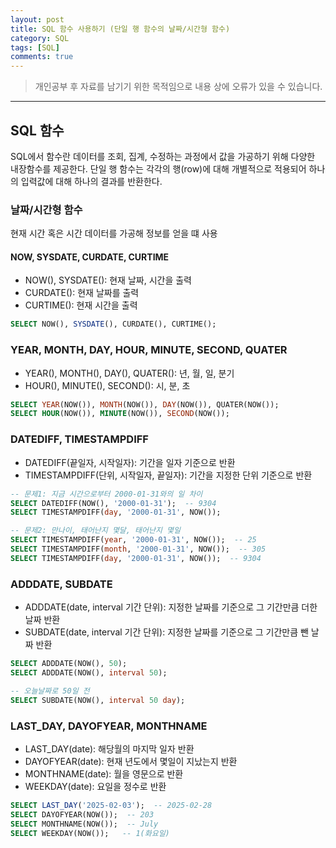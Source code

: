 ```yaml
---
layout: post
title: SQL 함수 사용하기 (단일 행 함수의 날짜/시간형 함수)
category: SQL
tags: [SQL]
comments: true
---
```


> 개인공부 후 자료를 남기기 위한 목적임으로 내용 상에 오류가 있을 수 있습니다.    

<hr>

## SQL 함수

SQL에서 함수란 데이터를 조회, 집계, 수정하는 과정에서 값을 가공하기 위해 다양한 내장함수를 제공한다. 단일 행 함수는 각각의 행(row)에 대해 개별적으로 적용되어 하나의 입력값에 대해 하나의 결과를 반환한다. 


### 날짜/시간형 함수

현재 시간 혹은 시간 데이터를 가공해 정보를 얻을 떄 사용


#### NOW, SYSDATE, CURDATE, CURTIME

- NOW(), SYSDATE(): 현재 날짜, 시간을 출력
- CURDATE(): 현재 날짜를 출력
- CURTIME(): 현재 시간을 출력

```sql 
SELECT NOW(), SYSDATE(), CURDATE(), CURTIME();
```


### YEAR, MONTH, DAY, HOUR, MINUTE, SECOND, QUATER

- YEAR(), MONTH(), DAY(), QUATER(): 년, 월, 일, 분기
- HOUR(), MINUTE(), SECOND(): 시, 분, 초

```sql 
SELECT YEAR(NOW()), MONTH(NOW()), DAY(NOW()), QUATER(NOW());
SELECT HOUR(NOW()), MINUTE(NOW()), SECOND(NOW());
```


### DATEDIFF, TIMESTAMPDIFF

- DATEDIFF(끝일자, 시작일자): 기간을 일자 기준으로 반환
- TIMESTAMPDIFF(단위, 시작일자, 끝일자): 기간을 지정한 단위 기준으로 반환 

```sql
-- 문제1: 지금 시간으로부터 2000-01-31와의 일 차이
SELECT DATEDIFF(NOW(), '2000-01-31');  -- 9304
SELECT TIMESTAMPDIFF(day, '2000-01-31', NOW());

-- 문제2: 만나이, 태어난지 몇달, 태어난지 몇일
SELECT TIMESTAMPDIFF(year, '2000-01-31', NOW());  -- 25
SELECT TIMESTAMPDIFF(month, '2000-01-31', NOW());  -- 305
SELECT TIMESTAMPDIFF(day, '2000-01-31', NOW());  -- 9304
```


### ADDDATE, SUBDATE

- ADDDATE(date, interval 기간 단위): 지정한 날짜를 기준으로 그 기간만큼 더한 날짜 반환
- SUBDATE(date, interval 기간 단위): 지정한 날짜를 기준으로 그 기간만큼 뺀 날짜 반환

```sql 
SELECT ADDDATE(NOW(), 50);
SELECT ADDDATE(NOW(), interval 50);

-- 오늘날짜로 50일 전
SELECT SUBDATE(NOW(), interval 50 day);
```


### LAST_DAY, DAYOFYEAR, MONTHNAME

- LAST_DAY(date): 해당월의 마지막 일자 반환
- DAYOFYEAR(date): 현재 년도에서 몇일이 지났는지 반환
- MONTHNAME(date): 월을 영문으로 반환
- WEEKDAY(date): 요일을 정수로 반환

```sql 
SELECT LAST_DAY('2025-02-03');  -- 2025-02-28
SELECT DAYOFYEAR(NOW());  -- 203
SELECT MONTHNAME(NOW());  -- July
SELECT WEEKDAY(NOW());   -- 1(화요일)
```

